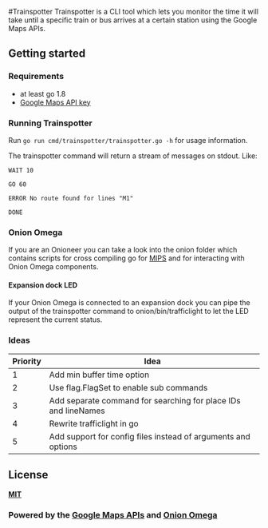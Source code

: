 #Trainspotter
Trainspotter is a CLI tool which lets you monitor the time it will take until a specific train or bus arrives at a certain station using the Google Maps APIs.

## Getting started
### Requirements
- at least go 1.8
- [Google Maps API key](https://developers.google.com/maps/documentation/javascript/get-api-key) 

### Running Trainspotter
Run `go run cmd/trainspotter/trainspotter.go -h` for usage information.

The trainspotter command will return a stream of messages on stdout. Like:

`WAIT 10`

`GO 60`

`ERROR No route found for lines "M1"`

`DONE`

### Onion Omega
If you are an Onioneer you can take a look into the onion folder which contains scripts for cross compiling go for [MIPS](https://en.wikipedia.org/wiki/MIPS_instruction_set) and for interacting with Onion Omega components.    

#### Expansion dock LED
If your Onion Omega is connected to an expansion dock you can pipe the output of the trainspotter command to onion/bin/trafficlight to let the LED represent the current status.   

### Ideas
Priority|Idea
---|---
1|Add min buffer time option
2|Use flag.FlagSet to enable sub commands
3|Add separate command for searching for place IDs and lineNames
4|Rewrite trafficlight in go
5|Add support for config files instead of arguments and options

## License
[**MIT**](http://www.opensource.org/licenses/mit-license.php)
### Powered by the [Google Maps APIs](https://developers.google.com/maps/) and [Onion Omega](https://onion.io/)
